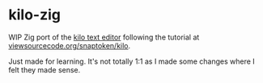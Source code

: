 # kilo-zig

WIP Zig port of the [kilo text editor](https://github.com/antirez/kilo) following the tutorial at [viewsourcecode.org/snaptoken/kilo](http://viewsourcecode.org/snaptoken/kilo).

Just made for learning. It's not totally 1:1 as I made some changes where I felt they made sense.
